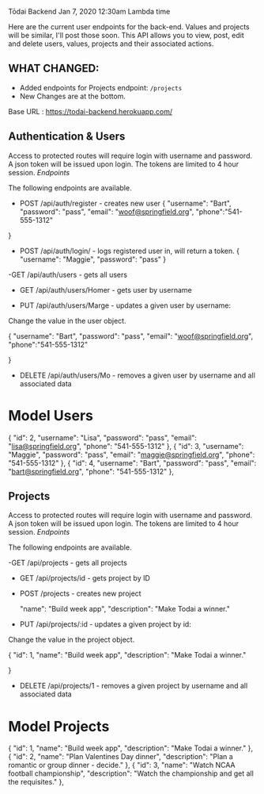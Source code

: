 Tōdai Backend					Jan 7, 2020 12:30am Lambda time

Here are the current user endpoints for the back-end.  Values and projects will be similar, I'll post those soon. This API allows you to view, post, edit and delete users, values, projects and their associated actions.

## WHAT CHANGED:

* Added endpoints for Projects  endpoint:  `/projects`
* New Changes are at the bottom.

 
 
Base URL : https://todai-backend.herokuapp.com/
 
## Authentication & Users
Access to protected routes will require login with username and password. A json token will be issued upon login. The tokens are limited to 4 hour session.
*Endpoints*
 
The following endpoints are available.
 
  - POST    /api/auth/register - creates new user
 {
"username": "Bart",
"password": "pass",
"email": "woof@springfield.org",
"phone":"541-555-1312"
 
}
 
 - POST  /api/auth/login/ - logs registered user in, will return a token.
 {
"username": "Maggie",
"password": "pass"
 }
 
 -GET /api/auth/users - gets all users
 
- GET /api/auth/users/Homer - gets user by username
 
- PUT /api/auth/users/Marge  - updates a given user by username:

Change the value in the user object.

 {
"username": "Bart",
"password": "pass",
"email": "woof@springfield.org",
"phone":"541-555-1312"
 
}
 
- DELETE /api/auth/users/Mo - removes a given user by username and all associated data

# Model Users

  {
    "id": 2,
    "username": "Lisa",
    "password": "pass",
    "email": "lisa@springfield.org",
    "phone": "541-555-1312"
  },
  {
    "id": 3,
    "username": "Maggie",
    "password": "pass",
    "email": "maggie@springfield.org",
    "phone": "541-555-1312"
  },
  {
    "id": 4,
    "username": "Bart",
    "password": "pass",
    "email": "bart@springfield.org",
    "phone": "541-555-1312"
  },

  ## Projects
Access to protected routes will require login with username and password. A json token will be issued upon login. The tokens are limited to 4 hour session.
*Endpoints*
 
The following endpoints are available.
 
 -GET /api/projects - gets all projects
 
- GET /api/projects/id - gets project by ID

 - POST    /projects - creates new project
    
    "name": "Build week app",
    "description": "Make Todai a winner."
 
- PUT /api/projects/:id  - updates a given project by id:

Change the value in the project object.

 {
  "id": 1,
    "name": "Build week app",
    "description": "Make Todai a winner."
 
}
 
- DELETE /api/projects/1 - removes a given project by username and all associated data

# Model Projects

  {
    "id": 1,
    "name": "Build week app",
    "description": "Make Todai a winner."
  },
  {
    "id": 2,
    "name": "Plan Valentines Day dinner",
    "description": "Plan a romantic or group dinner - decide."
  },
  {
    "id": 3,
    "name": "Watch NCAA football championship",
    "description": "Watch the championship and get all the requisites."
  },